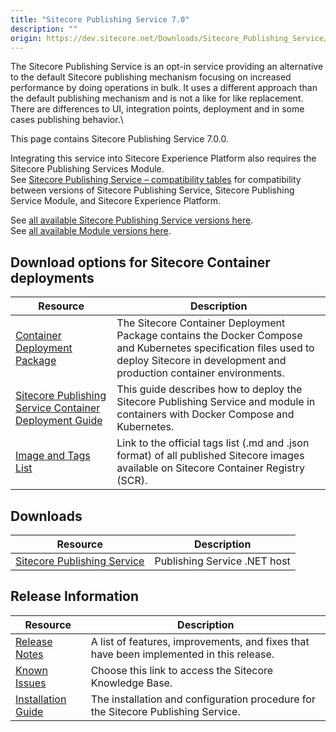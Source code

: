 ```yaml
---
title: "Sitecore Publishing Service 7.0"
description: ""
origin: https://dev.sitecore.net/Downloads/Sitecore_Publishing_Service/7x/Sitecore_Publishing_Service_7020.aspx
---
```


The Sitecore Publishing Service is an opt-in service providing an alternative to the default Sitecore publishing mechanism focusing on increased performance by doing operations in bulk. It uses a different approach than the default publishing mechanism and is not a like for like replacement. There are differences to UI, integration points, deployment and in some cases publishing behavior.\

This page contains Sitecore Publishing Service 7.0.0.

Integrating this service into Sitecore Experience Platform also requires the Sitecore Publishing Services Module.\
See [Sitecore Publishing Service – compatibility tables](https://support.sitecore.com/kb?id=kb_article_view&sysparm_article=KB0761308) for compatibility between versions of Sitecore Publishing Service, Sitecore Publishing Service Module, and Sitecore Experience Platform.

See [all available Sitecore Publishing Service versions here](/downloads/Sitecore_Publishing_Service).\
See [all available Module versions here](/downloads/Sitecore_Publishing_Service_Module).

## Download options for Sitecore Container deployments

 | Resource | Description |
 | --- | --- |
 | [Container Deployment Package](https://github.com/Sitecore/container-deployment/releases/tag/publishing%2F10.3.0.00663.311) | The Sitecore Container Deployment Package contains the Docker Compose and Kubernetes specification files used to deploy Sitecore in development and production container environments. |
 | [Sitecore Publishing Service Container Deployment Guide](https://scdp.blob.core.windows.net/downloads/Sitecore%20Publishing%20Service/7x/Sitecore%20Publishing%20Service%207020/Secure/Sitecore%20Publishing%20Service%20Container%20Deployment%20Guide-SC-XP-10.3.0-en.pdf) | This guide describes how to deploy the Sitecore Publishing Service and module in containers with Docker Compose and Kubernetes. |
 | [Image and Tags List](https://github.com/Sitecore/docker-images/tree/master/tags) | Link to the official tags list (.md and .json format) of all published Sitecore images available on Sitecore Container Registry (SCR). |

## Downloads

 | Resource | Description |
 | --- | --- |
 | [Sitecore Publishing Service](https://scdp.blob.core.windows.net/downloads/Sitecore%20Publishing%20Service/7x/Sitecore%20Publishing%20Service%207020/Secure/Sitecore%20Publishing%20Service%207.0.20%20rev.%200020-net6.0.zip) | Publishing Service .NET host |

## Release Information

 | Resource | Description |
 | --- | --- |
 | [Release Notes](/downloads/Sitecore_Publishing_Service/7x/Sitecore_Publishing_Service_7020/Release_Notes) | A list of features, improvements, and fixes that have been implemented in this release. |
 | [Known Issues](https://kb.sitecore.net/articles/431510) | Choose this link to access the Sitecore Knowledge Base. |
 | [Installation Guide](https://scdp.blob.core.windows.net/downloads/Sitecore%20Publishing%20Service/7x/Sitecore%20Publishing%20Service%207020/Secure/Sitecore_Publishing_Service_Installation_Guide_7.0-en.pdf) | The installation and configuration procedure for the Sitecore Publishing Service. |